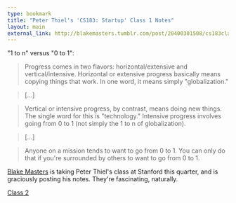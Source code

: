 ```yaml
--- 
type: bookmark
title: "Peter Thiel's 'CS183: Startup' Class 1 Notes"
layout: main
external_link: http://blakemasters.tumblr.com/post/20400301508/cs183class1
---
```


"1 to n" versus "0 to 1":

> Progress comes in two flavors: horizontal/extensive and vertical/intensive. Horizontal or extensive progress basically means copying things that work. In one word, it means simply "globalization."

> [...]

> Vertical or intensive progress, by contrast, means doing new things. The single word for this is "technology." Intensive progress involves going from 0 to 1 (not simply the 1 to n of globalization).

> [...]

> Anyone on a mission tends to want to go from 0 to 1. You can only do that if you're surrounded by others to want to go from 0 to 1.

[Blake Masters](https://twitter.com/#!/bgmasters) is taking Peter Thiel's class at Stanford this quarter, and is graciously posting his notes. They're fascinating, naturally.

[Class 2](http://blakemasters.tumblr.com/post/20582845717/peter-thiels-cs183-startup-class-2-notes-essay)